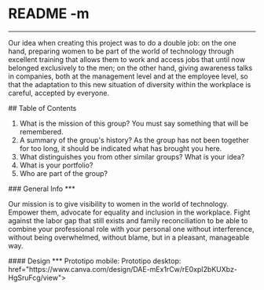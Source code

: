 # README -m
***
<p>Our idea when creating this project was to do a double job: on the one hand, preparing women to be part of the world of technology through excellent training that allows them to work and access jobs that until now belonged exclusively to the men; on the other hand, giving awareness talks in companies, both at the management level and at the employee level, so that the adaptation to this new situation of diversity within the workplace is careful, accepted by everyone.</p>
## Table of Contents
<ol>
    <li>What is the mission of this group? You must say something that will be remembered.</li>
    <li>A summary of the group's history? As the group has not been together for too long, it should be indicated what has brought you here.</li>
    <li>What distinguishes you from other similar groups? What is your idea?</li>
    <li>What is your portfolio?</li>
    <li>Who are part of the group?</li>
</ol>
### General Info
***
<p>Our mission is to give visibility to women in the world of technology. Empower them, advocate for equality and inclusion in the workplace. Fight against the labor gap that still exists and family reconciliation to be able to combine your professional role with your personal one without interference, without being overwhelmed, without blame, but in a pleasant, manageable way.</p>
#### Design
***
Prototipo mobile:
<a href="https://www.canva.com/design/DAE-mA1fZLI/OE-haSiKEf715Gxv20tp_A/view?mode=prototype#p-gina-sin-t-tulo"></a>
Prototipo desktop:
<a> href="https://www.canva.com/design/DAE-mEx1rCw/rE0xpI2bKUXbz-HgSruFcg/view"></a>
